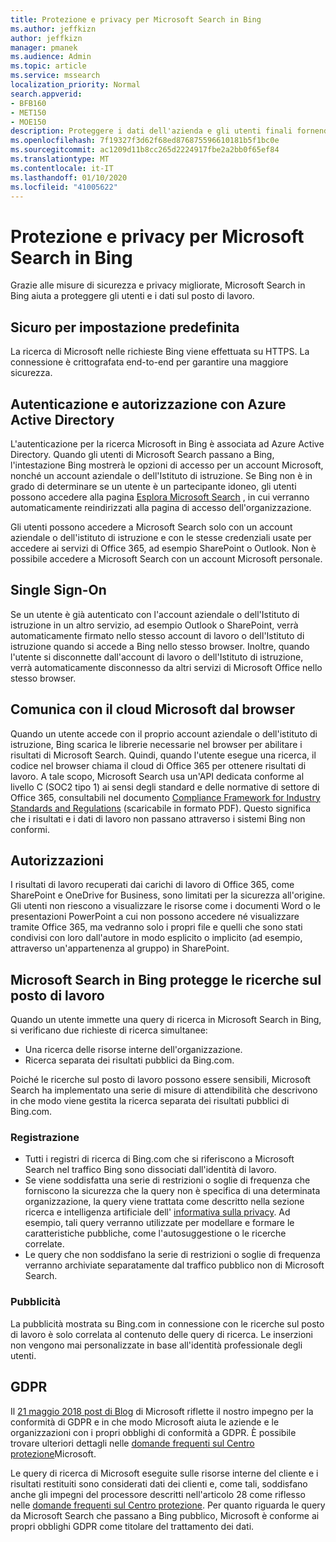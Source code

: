 ```yaml
---
title: Protezione e privacy per Microsoft Search in Bing
ms.author: jeffkizn
author: jeffkizn
manager: pmanek
ms.audience: Admin
ms.topic: article
ms.service: mssearch
localization_priority: Normal
search.appverid:
- BFB160
- MET150
- MOE150
description: Proteggere i dati dell'azienda e gli utenti finali fornendo informazioni agli utenti autorizzati con Microsoft Search in Bing
ms.openlocfilehash: 7f19327f3d62f68ed876875596610181b5f1bc0e
ms.sourcegitcommit: ac1209d11b8cc265d2224917fbe2a2bb0f65ef84
ms.translationtype: MT
ms.contentlocale: it-IT
ms.lasthandoff: 01/10/2020
ms.locfileid: "41005622"
---
```

# <a name="security-and-privacy-for-microsoft-search-in-bing"></a>Protezione e privacy per Microsoft Search in Bing

Grazie alle misure di sicurezza e privacy migliorate, Microsoft Search in Bing aiuta a proteggere gli utenti e i dati sul posto di lavoro.

## <a name="secure-by-default"></a>Sicuro per impostazione predefinita

La ricerca di Microsoft nelle richieste Bing viene effettuata su HTTPS. La connessione è crittografata end-to-end per garantire una maggiore sicurezza.
  
## <a name="authentication-and-authorization-with-azure-active-directory"></a>Autenticazione e autorizzazione con Azure Active Directory

L'autenticazione per la ricerca Microsoft in Bing è associata ad Azure Active Directory. Quando gli utenti di Microsoft Search passano a Bing, l'intestazione Bing mostrerà le opzioni di accesso per un account Microsoft, nonché un account aziendale o dell'Istituto di istruzione. Se Bing non è in grado di determinare se un utente è un partecipante idoneo, gli utenti possono accedere alla pagina [Esplora Microsoft Search](https://www.bing.com/business/explore) , in cui verranno automaticamente reindirizzati alla pagina di accesso dell'organizzazione.

Gli utenti possono accedere a Microsoft Search solo con un account aziendale o dell'istituto di istruzione e con le stesse credenziali usate per accedere ai servizi di Office 365, ad esempio SharePoint o Outlook. Non è possibile accedere a Microsoft Search con un account Microsoft personale.

## <a name="single-sign-on"></a>Single Sign-On

Se un utente è già autenticato con l'account aziendale o dell'Istituto di istruzione in un altro servizio, ad esempio Outlook o SharePoint, verrà automaticamente firmato nello stesso account di lavoro o dell'Istituto di istruzione quando si accede a Bing nello stesso browser. Inoltre, quando l'utente si disconnette dall'account di lavoro o dell'Istituto di istruzione, verrà automaticamente disconnesso da altri servizi di Microsoft Office nello stesso browser.
  
## <a name="communicates-with-the-microsoft-cloud-from-the-browser"></a>Comunica con il cloud Microsoft dal browser

Quando un utente accede con il proprio account aziendale o dell'istituto di istruzione, Bing scarica le librerie necessarie nel browser per abilitare i risultati di Microsoft Search. Quindi, quando l'utente esegue una ricerca, il codice nel browser chiama il cloud di Office 365 per ottenere risultati di lavoro. A tale scopo, Microsoft Search usa un'API dedicata conforme al livello C (SOC2 tipo 1) ai sensi degli standard e delle normative di settore di Office 365, consultabili nel documento [Compliance Framework for Industry Standards and Regulations](https://download.microsoft.com/download/1/4/3/1434ABAB-B8E9-412D-8C3A-187B5FCB7A2F/Compliance%20Framework%20document.pdf) (scaricabile in formato PDF). Questo significa che i risultati e i dati di lavoro non passano attraverso i sistemi Bing non conformi.
  
## <a name="permissions"></a>Autorizzazioni

I risultati di lavoro recuperati dai carichi di lavoro di Office 365, come SharePoint e OneDrive for Business, sono limitati per la sicurezza all'origine. Gli utenti non riescono a visualizzare le risorse come i documenti Word o le presentazioni PowerPoint a cui non possono accedere né visualizzare tramite Office 365, ma vedranno solo i propri file e quelli che sono stati condivisi con loro dall'autore in modo esplicito o implicito (ad esempio, attraverso un'appartenenza al gruppo) in SharePoint.

## <a name="microsoft-search-in-bing-protects-workplace-searches"></a>Microsoft Search in Bing protegge le ricerche sul posto di lavoro

Quando un utente immette una query di ricerca in Microsoft Search in Bing, si verificano due richieste di ricerca simultanee:

- Una ricerca delle risorse interne dell'organizzazione.
- Ricerca separata dei risultati pubblici da Bing.com.

Poiché le ricerche sul posto di lavoro possono essere sensibili, Microsoft Search ha implementato una serie di misure di attendibilità che descrivono in che modo viene gestita la ricerca separata dei risultati pubblici di Bing.com.

### <a name="logging"></a>Registrazione

- Tutti i registri di ricerca di Bing.com che si riferiscono a Microsoft Search nel traffico Bing sono dissociati dall'identità di lavoro.
- Se viene soddisfatta una serie di restrizioni o soglie di frequenza che forniscono la sicurezza che la query non è specifica di una determinata organizzazione, la query viene trattata come descritto nella sezione ricerca e intelligenza artificiale dell' [informativa sulla privacy](https://privacy.microsoft.com/privacystatement). Ad esempio, tali query verranno utilizzate per modellare e formare le caratteristiche pubbliche, come l'autosuggestione o le ricerche correlate.
- Le query che non soddisfano la serie di restrizioni o soglie di frequenza verranno archiviate separatamente dal traffico pubblico non di Microsoft Search.

### <a name="advertising"></a>Pubblicità

La pubblicità mostrata su Bing.com in connessione con le ricerche sul posto di lavoro è solo correlata al contenuto delle query di ricerca. Le inserzioni non vengono mai personalizzate in base all'identità professionale degli utenti.

## <a name="gdpr"></a>GDPR

Il [21 maggio 2018 post di Blog](https://blogs.microsoft.com/on-the-issues/2018/05/21/microsofts-commitment-to-gdpr-privacy-and-putting-customers-in-control-of-their-own-data/) di Microsoft riflette il nostro impegno per la conformità di GDPR e in che modo Microsoft aiuta le aziende e le organizzazioni con i propri obblighi di conformità a GDPR. È possibile trovare ulteriori dettagli nelle [domande frequenti sul Centro protezione](https://www.microsoft.com/trustcenter/privacy/gdpr/gdpr-faqs)Microsoft.

Le query di ricerca di Microsoft eseguite sulle risorse interne del cliente e i risultati restituiti sono considerati dati dei clienti e, come tali, soddisfano anche gli impegni del processore descritti nell'articolo 28 come riflesso nelle [domande frequenti sul Centro protezione](https://www.microsoft.com/trustcenter/privacy/gdpr/gdpr-faqs). Per quanto riguarda le query da Microsoft Search che passano a Bing pubblico, Microsoft è conforme ai propri obblighi GDPR come titolare del trattamento dei dati.
